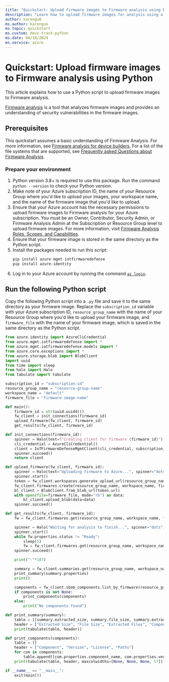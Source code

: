 ```yaml
---
title: "Quickstart: Upload firmware images to Firmware analysis using Python"
description: "Learn how to upload firmware images for analysis using a Python script."
author: karengu0
ms.author: karenguo
ms.topic: quickstart
ms.custom: devx-track-python
ms.date: 04/10/2024
ms.service: azure
---
```


# Quickstart: Upload firmware images to Firmware analysis using Python

This article explains how to use a Python script to upload firmware images to Firmware analysis.

[Firmware analysis](./overview-firmware-analysis.md) is a tool that analyzes firmware images and provides an understanding of security vulnerabilities in the firmware images.

## Prerequisites

This quickstart assumes a basic understanding of Firmware Analysis. For more information, see [Firmware analysis for device builders](./overview-firmware-analysis.md). For a list of the file systems that are supported, see [Frequently asked Questions about Firmware Analysis](./firmware-analysis-faq.md#what-types-of-firmware-images-does-firmware-analysis-support).

### Prepare your environment

1. Python version 3.8+ is required to use this package. Run the command `python --version` to check your Python version.
2. Make note of your Azure subscription ID, the name of your Resource Group where you'd like to upload your images, your workspace name, and the name of the firmware image that you'd like to upload.
3. Ensure that your Azure account has the necessary permissions to upload firmware images to Firmware analysis for your Azure subscription. You must be an Owner, Contributor, Security Admin, or Firmware Analysis Admin at the Subscription or Resource Group level to upload firmware images. For more information, visit [Firmware Analysis Roles, Scopes, and Capabilities](./firmware-analysis-rbac.md#firmware-analysis-roles-scopes-and-capabilities).
4. Ensure that your firmware image is stored in the same directory as the Python script.
5. Install the packages needed to run this script:
    ```python
    pip install azure-mgmt-iotfirmwaredefense
    pip install azure-identity
    ```
6. Log in to your Azure account by running the command [`az login`](/cli/azure/reference-index?#az-login).

## Run the following Python script

Copy the following Python script into a `.py` file and save it to the same directory as your firmware image. Replace the `subscription_id` variable with your Azure subscription ID, `resource_group_name` with the name of your Resource Group where you'd like to upload your firmware image, and `firmware_file` with the name of your firmware image, which is saved in the same directory as the Python script.

```python
from azure.identity import AzureCliCredential
from azure.mgmt.iotfirmwaredefense import *
from azure.mgmt.iotfirmwaredefense.models import *
from azure.core.exceptions import *
from azure.storage.blob import BlobClient
import uuid
from time import sleep
from halo import Halo
from tabulate import tabulate

subscription_id = "subscription-id"
resource_group_name = "resource-group-name"
workspace_name = "default"
firmware_file = "firmware-image-name"

def main():
    firmware_id = str(uuid.uuid4())
    fw_client = init_connections(firmware_id)
    upload_firmware(fw_client, firmware_id)
    get_results(fw_client, firmware_id)

def init_connections(firmware_id):
    spinner = Halo(text=f"Creating client for firmware {firmware_id}")
    cli_credential = AzureCliCredential()
    client = IoTFirmwareDefenseMgmtClient(cli_credential, subscription_id, 'https://management.azure.com')
    spinner.succeed()
    return client

def upload_firmware(fw_client, firmware_id):
    spinner = Halo(text="Uploading firmware to Azure...", spinner="dots")
    spinner.start()
    token = fw_client.workspaces.generate_upload_url(resource_group_name, workspace_name, {"firmware_id": firmware_id})
    fw_client.firmwares.create(resource_group_name, workspace_name, firmware_id, {"properties": {"file_name": firmware_file, "vendor": "Contoso Ltd.", "model": "Wifi Router", "version": "1.0.1", "status": "Pending"}})
    bl_client = BlobClient.from_blob_url(token.url)
    with open(file=firmware_file, mode="rb") as data:
        bl_client.upload_blob(data=data)
    spinner.succeed()

def get_results(fw_client, firmware_id):
    fw = fw_client.firmwares.get(resource_group_name, workspace_name, firmware_id)

    spinner = Halo("Waiting for analysis to finish...", spinner="dots")
    spinner.start()
    while fw.properties.status != "Ready":
        sleep(5)
        fw = fw_client.firmwares.get(resource_group_name, workspace_name, firmware_id)
    spinner.succeed()

    print("-"*107)

    summary = fw_client.summaries.get(resource_group_name, workspace_name, firmware_id, summary_name=SummaryName.FIRMWARE)
    print_summary(summary.properties)
    print()

    components = fw_client.sbom_components.list_by_firmware(resource_group_name, workspace_name, firmware_id)
    if components is not None:
        print_components(components)
    else:
        print("No components found")

def print_summary(summary):
    table = [[summary.extracted_size, summary.file_size, summary.extracted_file_count, summary.component_count, summary.binary_count, summary.analysis_time_seconds, summary.root_file_systems]]
    header = ["Extracted Size", "File Size", "Extracted Files", "Components", "Binaries", "Analysis Time", "File Systems"]
    print(tabulate(table, header))

def print_components(components):
    table = []
    header = ["Component", "Version", "License", "Paths"]
    for com in components:
        table.append([com.properties.component_name, com.properties.version, com.properties.license, com.properties.file_paths])
    print(tabulate(table, header, maxcolwidths=[None, None, None, 57]))

if __name__ == "__main__":
    exit(main())
```
